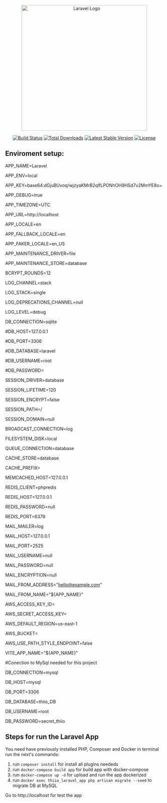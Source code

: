 <p align="center"><a href="https://laravel.com" target="_blank"><img src="https://raw.githubusercontent.com/laravel/art/master/logo-lockup/5%20SVG/2%20CMYK/1%20Full%20Color/laravel-logolockup-cmyk-red.svg" width="400" alt="Laravel Logo"></a></p>

<p align="center">
<a href="https://github.com/laravel/framework/actions"><img src="https://github.com/laravel/framework/workflows/tests/badge.svg" alt="Build Status"></a>
<a href="https://packagist.org/packages/laravel/framework"><img src="https://img.shields.io/packagist/dt/laravel/framework" alt="Total Downloads"></a>
<a href="https://packagist.org/packages/laravel/framework"><img src="https://img.shields.io/packagist/v/laravel/framework" alt="Latest Stable Version"></a>
<a href="https://packagist.org/packages/laravel/framework"><img src="https://img.shields.io/packagist/l/laravel/framework" alt="License"></a>
</p>

## Enviroment setup:

APP_NAME=Laravel

APP_ENV=local

APP_KEY=base64:dGjuBUvoq/wjzyaKMrB2qlfLPONhOH9HSd7v2MmYE8o=

APP_DEBUG=true

APP_TIMEZONE=UTC

APP_URL=http://localhost

APP_LOCALE=en

APP_FALLBACK_LOCALE=en

APP_FAKER_LOCALE=en_US

APP_MAINTENANCE_DRIVER=file

APP_MAINTENANCE_STORE=database

BCRYPT_ROUNDS=12

LOG_CHANNEL=stack

LOG_STACK=single

LOG_DEPRECATIONS_CHANNEL=null

LOG_LEVEL=debug

DB_CONNECTION=sqlite

#DB_HOST=127.0.0.1

#DB_PORT=3306

#DB_DATABASE=laravel

#DB_USERNAME=root

#DB_PASSWORD=

SESSION_DRIVER=database

SESSION_LIFETIME=120

SESSION_ENCRYPT=false

SESSION_PATH=/

SESSION_DOMAIN=null

BROADCAST_CONNECTION=log

FILESYSTEM_DISK=local

QUEUE_CONNECTION=database

CACHE_STORE=database

CACHE_PREFIX=

MEMCACHED_HOST=127.0.0.1

REDIS_CLIENT=phpredis

REDIS_HOST=127.0.0.1

REDIS_PASSWORD=null

REDIS_PORT=6379

MAIL_MAILER=log

MAIL_HOST=127.0.0.1

MAIL_PORT=2525

MAIL_USERNAME=null

MAIL_PASSWORD=null

MAIL_ENCRYPTION=null

MAIL_FROM_ADDRESS="hello@example.com"

MAIL_FROM_NAME="${APP_NAME}"

AWS_ACCESS_KEY_ID=

AWS_SECRET_ACCESS_KEY=

AWS_DEFAULT_REGION=us-east-1

AWS_BUCKET=

AWS_USE_PATH_STYLE_ENDPOINT=false

VITE_APP_NAME="${APP_NAME}"

#Conection to MySql needed for this project

DB_CONNECTION=mysql

DB_HOST=mysql

DB_PORT=3306

DB_DATABASE=thiio_DB

DB_USERNAME=root

DB_PASSWORD=secret_thiio

## Steps for run the Laravel App
You need have previously installed PHP, Composer and Docker in terminal run the next's commands:

1. run ```composer install``` for install all plugins neededs 
2. run ```docker-compose build app``` for build app with docker-compose
3. run ```docker-compose up -d``` for upload and run the app dockerized 
4. run ```docker exec thiio_laravel_app php artisan migrate --seed``` to migrate DB at MySQL

Go to http://localhost for test the app